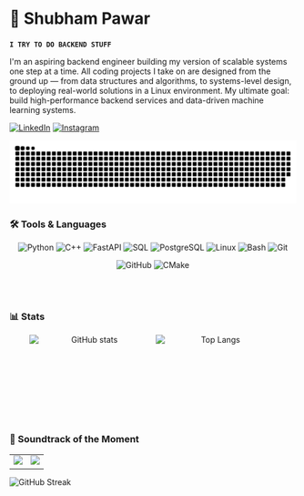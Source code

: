 # 🐹 Shubham Pawar

**`I TRY TO DO BACKEND STUFF `**

I'm an aspiring backend engineer building my version of scalable systems one step at a time. All coding projects I take on are designed from the ground up — from data structures and algorithms, to systems-level design, to deploying real-world solutions in a Linux environment. My ultimate goal: build high-performance backend services and data-driven machine learning systems.

<p align="left">
   <a href="https://www.linkedin.com/in/shubham-pawar-2k04" target="_blank">
      <img alt="LinkedIn" title="Connect on LinkedIn" src="https://img.shields.io/badge/LinkedIn-1A4D8F?style=for-the-badge&logo=linkedin&logoColor=white"/></a>
   <a href="https://www.instagram.com/shubhtistic/" target="_blank">
      <img alt="Instagram" title="Follow on Instagram" src="https://img.shields.io/badge/Instagram-A81968?style=for-the-badge&logo=instagram&logoColor=white"/></a>
</p>
<!-- External Social Links: Uncomment when needed -->

<!--

<p align="left">

  <a href="https://x.com/YOUR_HANDLE" target="_blank">

    <img alt="Twitter / X" title="Follow on Twitter" src="https://custom-icon-badges.demolab.com/badge/Twitter-000000?style=for-the-badge&logo=x&logoColor=white"/></a>

  <a href="https://www.threads.net/@YOUR_HANDLE" target="_blank">

    <img alt="Threads" title="Follow on Threads" src="https://custom-icon-badges.demolab.com/badge/Threads-000000?style=for-the-badge&logo=threads&logoColor=white"/></a>

  <a href="https://www.facebook.com/YOUR_HANDLE" target="_blank">

    <img alt="Facebook" title="Follow on Facebook" src="https://custom-icon-badges.demolab.com/badge/Facebook-1877F2?style=for-the-badge&logo=facebook&logoColor=white"/></a>

  <a href="https://www.youtube.com/c/YOUR_HANDLE" target="_blank">

    <img alt="YouTube" title="Subscribe to my YouTube" src="https://custom-icon-badges.demolab.com/badge/YouTube-FF0000?style=for-the-badge&logo=youtube&logoColor=white"/></a>

  <a href="https://medium.com/@YOUR_HANDLE" target="_blank">

    <img alt="Medium" title="Follow on Medium" src="https://custom-icon-badges.demolab.com/badge/Medium-00AB6C?style=for-the-badge&logo=medium&logoColor=white"/></a>

  <a href="https://dev.to/YOUR_HANDLE" target="_blank">

    <img alt="Dev.to" title="Follow on Dev.to" src="https://custom-icon-badges.demolab.com/badge/Dev.to-0A0A0A?style=for-the-badge&logo=dev.to&logoColor=white"/></a>

</p>

-->
<div align="center">
  <img src="https://raw.githubusercontent.com/Shubhtistic/Shubhtistic/main/output/github-snake-dark.svg" />
</div>



### 🛠️ Tools & Languages
<p align="center">
  <img alt="Python" width="40px" src="https://cdn.jsdelivr.net/gh/devicons/devicon/icons/python/python-original.svg"/>
  <img alt="C++" width="40px" src="https://cdn.jsdelivr.net/gh/devicons/devicon/icons/cplusplus/cplusplus-original.svg"/>
  <img alt="FastAPI" width="40px" src="https://cdn.jsdelivr.net/gh/devicons/devicon/icons/fastapi/fastapi-original.svg"/>
  <img alt="SQL" width="40px" src="https://cdn.jsdelivr.net/gh/devicons/devicon/icons/mysql/mysql-original.svg"/>
  <img alt="PostgreSQL" width="40px" src="https://cdn.jsdelivr.net/gh/devicons/devicon/icons/postgresql/postgresql-original.svg"/>
  <img alt="Linux" width="40px" src="https://cdn.jsdelivr.net/gh/devicons/devicon/icons/linux/linux-original.svg"/>
  <img alt="Bash" width="40px" src="https://api.iconify.design/skill-icons/bash-dark.svg"/>
  <img alt="Git" width="40px" src="https://cdn.jsdelivr.net/gh/devicons/devicon/icons/git/git-original.svg"/>
</p>

<p align="center">
  <img alt="GitHub" width="40px" src="https://api.iconify.design/skill-icons/github-dark.svg"/>
  <img alt="CMake" width="40px" src="https://api.iconify.design/skill-icons/cmake-dark.svg"/>
</p>


<br />

<br  />

<!-- end of tools & languages -->
<div style="clear: both; width: 100%;">

### 📊 Stats
<div align="center" style="display: flex; justify-content: center; gap: 10px; flex-wrap: wrap; max-width: 100%;">
  <img src="https://github-readme-stats.vercel.app/api?username=Shubhtistic&show_icons=true&theme=noctis_minimus" 
       alt="GitHub stats" style="height:150px; flex: 1 1 220px; max-width:42%;"/>
  <img src="https://github-readme-stats.vercel.app/api/top-langs/?username=Shubhtistic&layout=compact&theme=noctis_minimus" 
       alt="Top Langs" style="height:150px; flex: 1 1 220px; max-width:42%;"/>
</div>





### 🎵 Soundtrack of the Moment

<div align="center">
  <table>
    <tr>
      <td>
        <a href="https://open.spotify.com/user/31urtnhjhdtd5g5faxzwestvqylm">
          <img src="https://novatorem.visualbean.vercel.app/api/spotify" />
        </a>
      </td>
      <td>
        <img src="https://github.com/Shubhtistic/Shubhtistic/raw/main/output/cat.gif" width="150" />
      </td>
    </tr>
  </table>
</div>









 ![GitHub Streak](https://streak-stats.demolab.com?user=shubh4m-2k04&theme=gruvbox&border_radius=4.5) 
